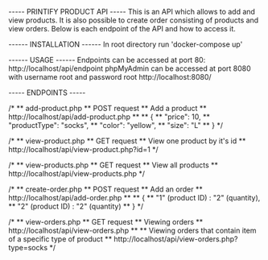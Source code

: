 ----- PRINTIFY PRODUCT API -----
This is an API which allows to add and view products.
It is also possible to create order consisting of products and view orders.
Below is each endpoint of the API and how to access it.

------ INSTALLATION ------
In root directory run 'docker-compose up'

------ USAGE ------
Endpoints can be accessed at port 80:
http://localhost/api/endpoint
phpMyAdmin can be accessed at port 8080 with username root and password root
http://localhost:8080/

----- ENDPOINTS -----

/*
** add-product.php
** POST request
** Add a product
** http://localhost/api/add-product.php
**
** {
** 	"price": 10,
** 	"productType": "socks",
** 	"color": "yellow",
** 	"size": "L"
** }
*/

/*
** view-product.php
** GET request
** View one product by it's id
** http://localhost/api/view-product.php?id=1
*/

/*
** view-products.php
** GET request
** View all products
** http://localhost/api/view-products.php
*/

/*
** create-order.php
** POST request
** Add an order
** http://localhost/api/add-order.php
**
** {
** 	"1" (product ID) : "2" (quantity),
** 	"2" (product ID) : "2" (quantity)
** }
*/

/*
** view-orders.php
** GET request
** Viewing orders
** http://localhost/api/view-orders.php
**
** Viewing orders that contain item of a specific type of product
** http://localhost/api/view-orders.php?type=socks
*/
